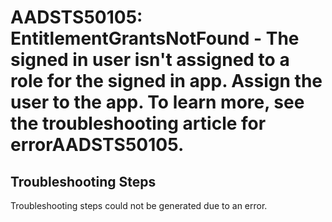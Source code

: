 
# AADSTS50105: EntitlementGrantsNotFound - The signed in user isn't assigned to a role for the signed in app. Assign the user to the app. To learn more, see the troubleshooting article for errorAADSTS50105.


## Troubleshooting Steps
Troubleshooting steps could not be generated due to an error.